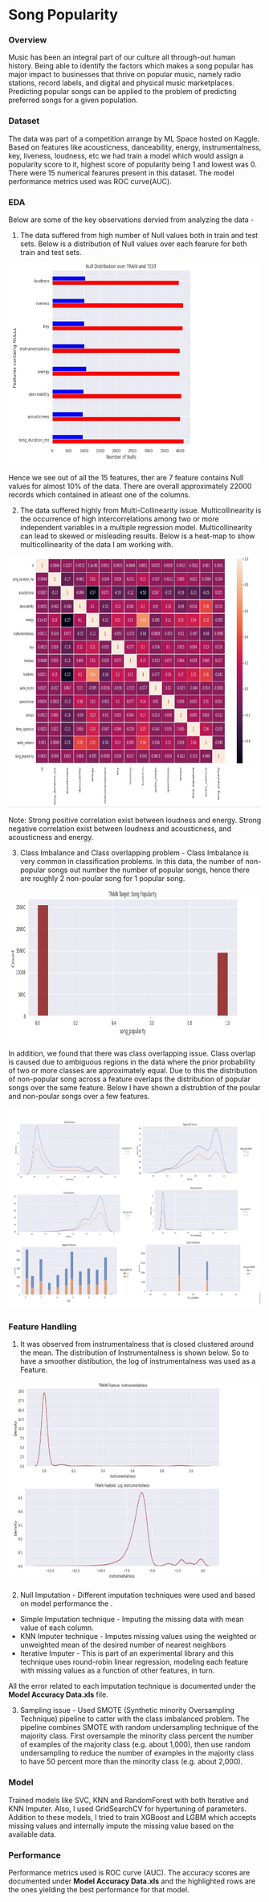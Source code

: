 # Song Popularity

### Overview
Music has been an integral part of our culture all through-out human history. Being able to identify the factors which makes a song popular has major impact to businesses that thrive on popular music, namely radio stations, record labels, and digital and physical music marketplaces. Predicting popular songs can be applied to the problem of predicting preferred songs for a given population.

### Dataset
The data was part of a competition arrange by ML Space hosted on Kaggle. Based on features like acousticness, danceability, energy, instrumentalness, key, liveness, loudness, etc we had train a model which would assign a popularity score to it, highest score of popularity being 1 and lowest was 0. There were 15 numerical fearures present in this dataset. The model performance metrics used was ROC curve(AUC). 

### EDA
Below are some of the key observations dervied from analyzing the data -
1. The data suffered from high number of Null values both in train and test sets. Below is a distribution of Null values over each fearure for both train and test sets.

<img src='https://github.com/Ruparna25/song_popularity_detection/blob/main/Images/null_values.JPG' width=500 height=400></img>

Hence we see out of all the 15 features, ther are 7 feature contains Null values for almost 10% of the data. There are overall approximately 22000 records which contained in atleast one of the columns.

2. The data suffered highly from Multi-Collinearity issue. Multicollinearity is the occurrence of high intercorrelations among two or more independent variables in a multiple regression model. Multicollinearity can lead to skewed or misleading results. Below is a heat-map to show multicollinearity of the data I am working with.

<img src='https://github.com/Ruparna25/song_popularity_detection/blob/main/Images/heat_map.JPG' width=900 height=500></img>

Note: Strong positive correlation exist between loudness and energy. Strong negative correlation exist between loudness and acousticness, and acousticness and energy.

3. Class Imbalance and Class overlapping problem -
Class Imbalance is very common in classification problems. In this data, the number of non-popular songs out number the number of popular songs, hence there are roughly 2 non-poular song for 1 popular song.

<img src='https://github.com/Ruparna25/song_popularity_detection/blob/main/Images/class_imbalance.JPG' width=600 height=300></img>

In addition, we found that there was class overlapping issue. Class overlap is caused due to ambiguous regions in the data where the prior probability of two or more classes are approximately equal. Due to this the distribution of non-popular song across a feature overlaps the distribution of popular songs over the same feature. Below I have shown a distrubtion of the poular and non-poular songs over a few features.

<img src='https://github.com/Ruparna25/song_popularity_detection/blob/main/Images/overlap_data.JPG' width=800 height=400></img>

### Feature Handling
1. It was observed from instrumentalness that is closed clustered around the mean. The distribution of Instrumentalness is shown below. So to have a smoother distibution, the log of instrumentalness was used as a Feature.

<img src='https://github.com/Ruparna25/song_popularity_detection/blob/main/Images/Instrumentalness.JPG' width=800 height=400></img>

2. Null Imputation - Different imputation techniques were used and based on model performance the .
- Simple Imputation technique - Imputing the missing data with mean value of each column.  
- KNN Imputer technique - Imputes missing values using the weighted or unweighted mean of the desired number of nearest neighbors
- Iterative Imputer - This is part of an experimental library and this technique uses round-robin linear regression, modeling each feature with missing values as a function of other features, in turn. 

All the error related to each imputation technique is documented under the **Model Accuracy Data.xls** file.

3. Sampling issue - Used SMOTE (Synthetic minority Oversampling Technique) pipeline to catter with the class imbalanced problem. The pipeline combines SMOTE with random undersampling technique of the majority class. First oversample the minority class percent the number of examples of the majority class (e.g. about 1,000), then use random undersampling to reduce the number of examples in the majority class to have 50 percent more than the minority class (e.g. about 2,000).

### Model 
Trained models like SVC, KNN and RandomForest with both Iterative and KNN Imputer. Also, I used GridSearchCV for hypertuning of parameters. 
Addition to these models, I tried to train XGBoost and LGBM which accepts missing values and internally impute the missing value based on the available data.

### Performance
Performance metrics used is ROC curve (AUC). The accuracy scores are documented under **Model Accuracy Data.xls** and the highlighted rows are the ones yielding the best performance for that model.
